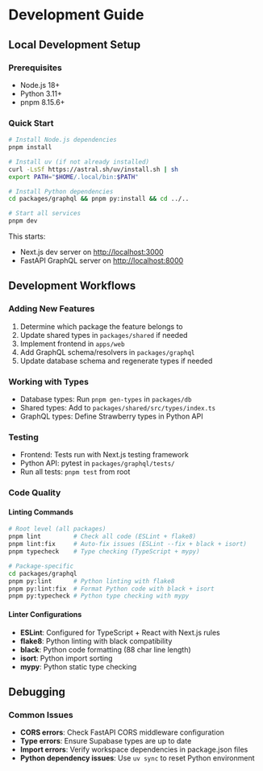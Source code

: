 # Development Guide

## Local Development Setup

### Prerequisites

- Node.js 18+
- Python 3.11+
- pnpm 8.15.6+

### Quick Start

```bash
# Install Node.js dependencies
pnpm install

# Install uv (if not already installed)
curl -LsSf https://astral.sh/uv/install.sh | sh
export PATH="$HOME/.local/bin:$PATH"

# Install Python dependencies
cd packages/graphql && pnpm py:install && cd ../..

# Start all services
pnpm dev
```

This starts:

- Next.js dev server on <http://localhost:3000>
- FastAPI GraphQL server on <http://localhost:8000>

## Development Workflows

### Adding New Features

1. Determine which package the feature belongs to
2. Update shared types in `packages/shared` if needed
3. Implement frontend in `apps/web`
4. Add GraphQL schema/resolvers in `packages/graphql`
5. Update database schema and regenerate types if needed

### Working with Types

- Database types: Run `pnpm gen-types` in `packages/db`
- Shared types: Add to `packages/shared/src/types/index.ts`
- GraphQL types: Define Strawberry types in Python API

### Testing

- Frontend: Tests run with Next.js testing framework
- Python API: pytest in `packages/graphql/tests/`
- Run all tests: `pnpm test` from root

### Code Quality

#### Linting Commands

```bash
# Root level (all packages)
pnpm lint         # Check all code (ESLint + flake8)
pnpm lint:fix     # Auto-fix issues (ESLint --fix + black + isort)
pnpm typecheck    # Type checking (TypeScript + mypy)

# Package-specific
cd packages/graphql
pnpm py:lint      # Python linting with flake8
pnpm py:lint:fix  # Format Python code with black + isort
pnpm py:typecheck # Python type checking with mypy
```

#### Linter Configurations

- **ESLint**: Configured for TypeScript + React with Next.js rules
- **flake8**: Python linting with black compatibility
- **black**: Python code formatting (88 char line length)
- **isort**: Python import sorting
- **mypy**: Python static type checking

## Debugging

### Common Issues

- **CORS errors**: Check FastAPI CORS middleware configuration
- **Type errors**: Ensure Supabase types are up to date
- **Import errors**: Verify workspace dependencies in package.json files
- **Python dependency issues**: Use `uv sync` to reset Python environment
